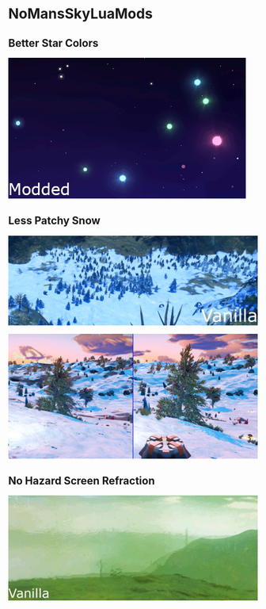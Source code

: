 # NoMansSkyLuaMods

## Better Star Colors

![](_images/BetterStarColors.gif)

## Less Patchy Snow

![](_images/LessPatchySnow.gif)

![](_images/LessPatchySnow.jpg)

## No Hazard Screen Refraction

![](_images/NoHazardScreenRefraction.gif)
